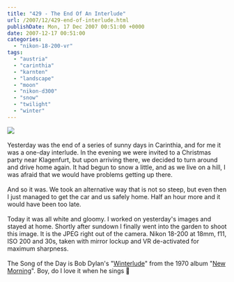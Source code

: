 ```yaml
---
title: "429 - The End Of An Interlude"
url: /2007/12/429-end-of-interlude.html
publishDate: Mon, 17 Dec 2007 00:51:00 +0000
date: 2007-12-17 00:51:00
categories: 
  - "nikon-18-200-vr"
tags: 
  - "austria"
  - "carinthia"
  - "karnten"
  - "landscape"
  - "moon"
  - "nikon-d300"
  - "snow"
  - "twilight"
  - "winter"
---
```

<a href="https://d25zfm9zpd7gm5.cloudfront.net/1200x1200/2007/20071216_165610.JPG" target="_blank"><img src="https://d25zfm9zpd7gm5.cloudfront.net/0600x0600/2007/20071216_165610.JPG"/></a><br/><br/>Yesterday was the end of a series of sunny days in Carinthia, and for me it was a one-day interlude. In the evening we were invited to a Christmas party near Klagenfurt, but upon arriving there, we decided to turn around and drive home again. It had begun to snow a little, and as we live on a hill, I was afraid that we would have problems getting up there.<br/><br/>And so it was. We took an alternative way that is not so steep, but even then I just managed to get the car and us safely home. Half an hour more and it would have been too late.<br/><br/>Today it was all white and gloomy. I worked on yesterday's images and stayed at home. Shortly after sundown I finally went into the garden to shoot this image. It is the JPEG right out of the camera. Nikon 18-200 at 18mm, f11, ISO 200 and 30s, taken with mirror lockup and VR de-activated for maximum sharpness.<br/><br/>The Song of the Day is Bob Dylan's "<a href="http://www.bobdylan.com/songs/winterlude.html" target="_blank">Winterlude</a>" from the 1970 album "<a href="http://www.amazon.com/New-Morning-Bob-Dylan/dp/B0000024WJ" target="_blank">New Morning</a>". Boy, do I love it when he sings 🙂
